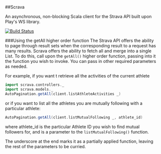##Scrava

An asynchronous, non-blocking  Scala client for the Strava API built upon Play's WS library.

[![Build Status](https://travis-ci.org/kiambogo/Scrava.svg?branch=master)](https://travis-ci.org/kiambogo/Scrava)

###Using the getAll higher order function
The Strava API offers the ability to page through result sets when the corresponding result to a request has many results. Scrava offers the ability to fetch all and merge into a single List. To do this, call upon the `getAll()` higher order function, passing into it the function you wish to invoke. You can pass in other required parameters as needed.

For example, if you want t retrieve all the activities of the current athlete
```scala
import scrava.controllers._
import scrava.models._
AutoPagination.getAll(client.listAthleteActivities _)
```

or if you want to list all the athletes you are mutually following with a particular athlete:

```scala
AutoPagination.getAll(client.listMutualFollowing _, athlete_id)
```
where athlete_id is the particular Athlete ID you wish to find mutual followers for, and is a parameter to the `listMutualFollowing()` function.

The underscore at the end marks it as a partially applied function, leaving the rest of the parameters to be curried. 




